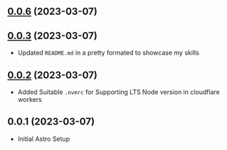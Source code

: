 ## [0.0.6](https://github.com/q1b/q1b/compare/v0.0.3...v0.0.6) (2023-03-07)


## [0.0.3](https://github.com/q1b/q1b/compare/v0.0.2...v0.0.3) (2023-03-07)

- Updated `README.md` in a pretty formated to showcase my skills

## [0.0.2](https://github.com/q1b/q1b/compare/v0.0.1...v0.0.2) (2023-03-07)

- Added Suitable `.nvmrc` for Supporting LTS Node version in cloudflare workers 

## 0.0.1 (2023-03-07)

- Initial Astro Setup
